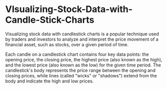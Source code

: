 # VIsualizing-Stock-Data-with-Candle-Stick-Charts
Visualizing stock data with candlestick charts is a popular technique used by traders and investors to analyze and interpret the price movement of a financial asset, such as stocks, over a given period of time.

Each candle on a candlestick chart contains four key data points: the opening price, the closing price, the highest price (also known as the high), and the lowest price (also known as the low) for the given time period. The candlestick's body represents the price range between the opening and closing prices, while lines (called "wicks" or "shadows") extend from the body and indicate the high and low prices.

